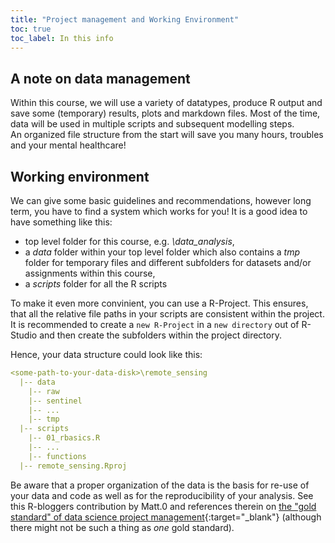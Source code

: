 ```yaml
---
title: "Project management and Working Environment"
toc: true
toc_label: In this info
---
```


## A note on data management
Within this course, we will use a variety of datatypes, produce R output and save some (temporary) results, plots and markdown files. Most of the time, data will be used in multiple scripts and subsequent modelling steps.  
An organized file structure from the start will save you many hours, troubles and your mental healthcare!
  

## Working environment
We can give some basic guidelines and recommendations, however long term, you have to find a system which works for you!
It is a good idea to have something like this:

  * top level folder for this course, e.g. *<some-path-to-your-data-disk>\data_analysis*,
  * a *data* folder within your top level folder which also contains a *tmp* folder for temporary files and different subfolders for datasets and/or assignments within this course,
  * a *scripts* folder for all the R scripts

To make it even more convinient, you can use a R-Project. This ensures, that all the relative file paths in your scripts are consistent within the project.
It is recommended to create a `new R-Project` in a `new directory` out of R-Studio and then create the subfolders within the project directory.

Hence, your data structure could look like this:

```yaml
<some-path-to-your-data-disk>\remote_sensing
  |-- data
    |-- raw
    |-- sentinel
    |-- ...
    |-- tmp
  |-- scripts
    |-- 01_rbasics.R
    |-- ...
    |-- functions
  |-- remote_sensing.Rproj
```


Be aware that a proper organization of the data is the basis for re-use of your data and code as well as for the reproducibility of your analysis. See this R-bloggers contribution by Matt.0 and references therein on [the "gold standard" of data science project management](https://www.r-bloggers.com/the-gold-standard-of-data-science-project-management/){:target="_blank"} (although there might not be such a thing as *one* gold standard).

